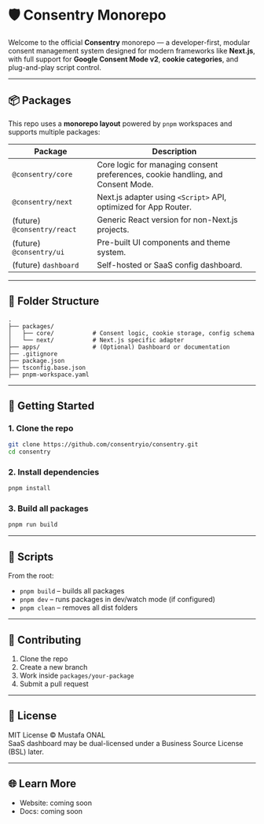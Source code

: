 # 🛡️ Consentry Monorepo

Welcome to the official **Consentry** monorepo — a developer-first, modular consent management system designed for modern frameworks like **Next.js**, with full support for **Google Consent Mode v2**, **cookie categories**, and plug-and-play script control.

---

## 📦 Packages

This repo uses a **monorepo layout** powered by `pnpm` workspaces and supports multiple packages:

| Package               | Description                                     |
|-----------------------|-------------------------------------------------|
| `@consentry/core`     | Core logic for managing consent preferences, cookie handling, and Consent Mode. |
| `@consentry/next`     | Next.js adapter using `<Script>` API, optimized for App Router. |
| (future) `@consentry/react` | Generic React version for non-Next.js projects. |
| (future) `@consentry/ui`    | Pre-built UI components and theme system. |
| (future) `dashboard`        | Self-hosted or SaaS config dashboard. |

---

## 📁 Folder Structure

```
.
├── packages/
│   ├── core/           # Consent logic, cookie storage, config schema
│   └── next/           # Next.js specific adapter
├── apps/               # (Optional) Dashboard or documentation
├── .gitignore
├── package.json
├── tsconfig.base.json
├── pnpm-workspace.yaml
```

---

## 🚀 Getting Started

### 1. Clone the repo

```bash
git clone https://github.com/consentryio/consentry.git
cd consentry
```

### 2. Install dependencies

```bash
pnpm install
```

### 3. Build all packages

```bash
pnpm run build
```

---

## 📜 Scripts

From the root:

- `pnpm build` – builds all packages
- `pnpm dev` – runs packages in dev/watch mode (if configured)
- `pnpm clean` – removes all dist folders

---

## 🤝 Contributing

1. Clone the repo
2. Create a new branch
3. Work inside `packages/your-package`
4. Submit a pull request

---

## 📄 License

MIT License © Mustafa ONAL  
SaaS dashboard may be dual-licensed under a Business Source License (BSL) later.

---

## 🌐 Learn More

- Website: coming soon
- Docs: coming soon
